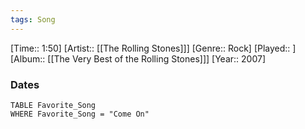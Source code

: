 ```yaml
---
tags: Song  
---
```

[Time:: 1:50]
[Artist:: [[The Rolling Stones]]]
[Genre:: Rock]
[Played:: ]
[Album:: [[The Very Best of the Rolling Stones]]]
[Year:: 2007]
### Dates
````dataview
TABLE Favorite_Song
WHERE Favorite_Song = "Come On"
````